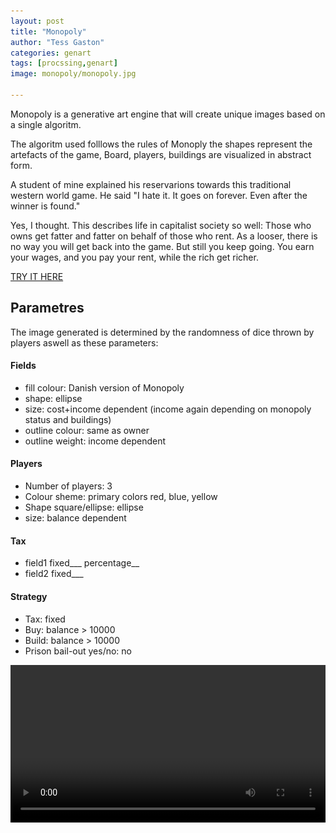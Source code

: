 ```yaml
---
layout: post
title: "Monopoly"
author: "Tess Gaston"
categories: genart
tags: [procssing,genart]
image: monopoly/monopoly.jpg

---
```

<p>
Monopoly is a generative art engine that will create unique images based on a single algoritm. 
</p>

<p>
The algoritm used folllows the rules of Monoply the shapes represent the artefacts of the game, Board, players, buildings are visualized in abstract form. </p>

<p>
  A student of mine explained his reservarions towards this traditional western world game. He said "I hate it. It goes on forever. Even after the winner is found."</p>
  <p>
  Yes, I thought. This describes life in capitalist society so well: Those who owns get fatter and fatter on behalf of those who rent. As a looser, there is no way you will get back into the game. But still you keep going. You earn your wages, and you pay your rent, while the rich get richer.

</p>




<a href="../monopolyVizJS/index.html">TRY IT HERE</a>


## Parametres

The image generated is determined by the randomness of dice thrown by players aswell as these parameters:




<h4>Fields</h4>
<ul>
<li>  fill colour: Danish version of Monopoly</li> 
 <li> shape: ellipse</li>  
 <li> size: cost+income dependent (income again depending on monopoly status and buildings)</li>    
 <li> outline colour: same as owner</li>  
<li>  outline weight: income dependent</li>  
</ul>
    

<h4>Players</h4>
<ul>
<li> Number of players: 3</li> 
 <li>   Colour sheme: primary colors red, blue, yellow</li> 
 <li>   Shape square/ellipse: ellipse</li> 
<li>    size: balance dependent</li>  
</ul>

<h4>Tax</h4>
<ul>
 <li> field1   fixed___ percentage__</li> 
 <li> field2   fixed___ </li> 
</ul>

<h4>Strategy</h4>
 <ul> 
   <li>  Tax: fixed </li> 
   <li>  Buy: balance > 10000</li> 
   <li>  Build: balance > 10000</li> 
   <li>  Prison bail-out yes/no: no</li> 
</ul>


<video width="100%" height="auto"  autoplay controls>
  <source src="assets/img/monopoly/clean_concept.mp4" type="video/mp4"/>
   
Your browser does not support the video tag.
</video>




## Hierarchy

After some time, one agent will win a monopoly and inevitably this agent will drain the rest, turning them into tiny dots before they disappear. 
<img width="100%" height="auto" src = "assets/img/monopoly/frame-75302022-11-27.png"/>



## Equilibrium

When no one manages to get a monopoly, the initial equality between agents is maintained eternally. Or so it would seem. Neither wealth or powerty exists, and nothing can distrupt the cirle of money changing hands.


<video width="100%" height="auto"  autoplay controls>
  <source src="assets/img/monopoly/equilibrium.mp4" type="video/mp4"/>
   
Your browser does not support the video tag.
</video>


## Red

<table>

<tbody>
<tr>
<td  style="border: 1px solid white"><img src="assets/img/monopoly/final-7020-2022-12-01.png" width="100%" height="auto"></td>
<td  style="border: 1px solid white"><img src="assets/img/monopoly/final-5748-2022-12-01.png" width="100%" height="auto"></td>
</tr>
</tbody>
</table>


## Green wins

## Blue
<table >

<tbody >
<tr>
<td style="border: 1px solid white"><img src="assets/img/monopoly/blue/2022-11-26_12_38_19.png" width="100%" height="auto"></td>
<td style="border: 1px solid white"><img src="assets/img/monopoly/blue/2022-11-26_14_26_29.png" width="100%" height="auto"></td>
</tr>
<tr>
  <td style="border: 1px solid white"><img src="assets/img/monopoly/blue/2022-11-26_14_26_42.png" width="100%" height="auto"></td>
<td style="border: 1px solid white"><img src="assets/img/monopoly/blue/2022-11-26_14_27_05.png" width="100%" height="auto"></td>

</tr>
</tbody>
</table>


## Yellow wins


## What is Monopoly - description of the rules (this text is generated using Open.ai):
Monopoly is a board game in which players roll two six-sided dice to move around the game board, buying and trading properties, and collecting rent from other players. The goal of the game is to become the wealthiest player by buying, trading, and developing properties, and ultimately driving your opponents into bankruptcy.
The game board consists of 40 spaces, arranged in a square with four corners and a circular track around the outside. Each corner represents a different stage of the game: "Go," "Jail," "Free Parking," and "Go to Jail." The middle of the board is made up of nine "color groups" of properties, which players can buy and develop with houses and hotels. The remaining spaces on the board are "Chance" and "Community Chest" spaces, which give players the opportunity to draw cards that can either help or hinder their progress in the game.
Each player starts the game with a certain amount of money and a set of playing pieces, which they use to move around the board. Players take turns rolling the dice and moving their pieces clockwise around the board, according to the number rolled. When a player lands on a property, they can choose to buy it if it is not already owned, or they must pay rent to the owner if it is already owned. If a player lands on a "Chance" or "Community Chest" space, they must draw a card and follow its instructions. If a player lands on "Go to Jail," they must go to the "Jail" corner of the board and cannot collect their salary for the next three turns.
As players buy properties, they can develop them with houses and hotels, which increases the rent that other players must pay when they land on those properties. Players can also trade properties with each other, giving them the opportunity to create "monopolies" of properties in the same color group. This allows them to charge higher rents to other players who land on those properties.
The game ends when only one player is left with any money or assets. This usually happens when all other players have gone bankrupt and have been eliminated from the game. When this happens, the remaining player is declared the winner.


## No hierarchy win 